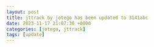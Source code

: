 ```yaml
---
layout: post
title: jttrack by jotego has been updated to 3141abc
date: 2023-11-17 21:07:36 +0000
categories: [jotego, jttrack]
tags: [update]
---
```


